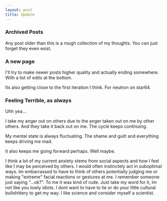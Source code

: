 ```yaml
---
layout: post
title: Update
---
```


### Archived Posts

Any post older than this is a rough collection of my thoughts. You can just forget they even exist.

### A new page

I'll try to make newer posts higher quality and actually ending somewhere. With a list of edits at the bottom.

Its also getting close to the first iteration I think. For neutron on star64.

### Feeling Terrible, as always

Uhh yea...

I take my anger out on others due to the anger taken out on me by other others. And they take it back out on me. The cycle keeps continuing.

My mental state is always fluctuating. The shame and guilt and everything keeps driving me mad.

It also keeps me going forward perhaps. Well maybe.

I think a lot of my current anxiety stems from social aspects and how I feel like I may be perceived by others. I would often instinctely act in suboptimal ways. Im embarrassed to have to think of others potentially judging me or making "extreme" facial reactions or gestures at me. I remember someone just saying "...ok?". To me it was kind of rude. Just take my word for it, Im not like you lowly idiots. I dont want to have to lie or do your little cultural bullshittery to get my way. I like science and consider myself a scientist.
